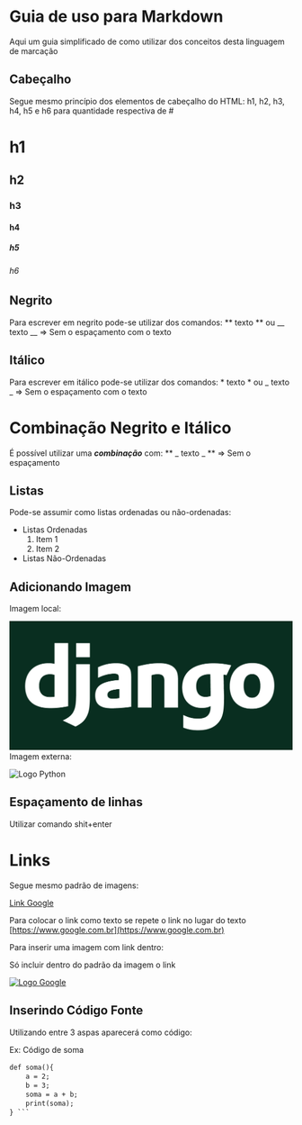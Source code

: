# Guia de uso para Markdown

Aqui um guia simplificado de como utilizar dos conceitos desta linguagem de marcação

## Cabeçalho 

Segue mesmo princípio dos elementos de cabeçalho do HTML: h1, h2, h3, h4, h5 e h6 para quantidade respectiva de #

# h1
## h2
### h3
#### h4
##### h5
###### h6

## Negrito

Para escrever em negrito pode-se utilizar dos comandos: ** texto ** ou __ texto __ =>  Sem o espaçamento com o texto

## Itálico 

Para escrever em itálico pode-se utilizar dos comandos: * texto * ou _ texto _ => Sem o espaçamento com o texto

# Combinação Negrito e Itálico

É possível utilizar uma **_combinação_** com: ** _ texto _ ** => Sem o espaçamento

## Listas 

Pode-se assumir como listas ordenadas ou não-ordenadas:

* Listas Ordenadas
    1. Item 1
    2. Item 2
* Listas Não-Ordenadas

## Adicionando Imagem

Imagem local:

![Logo Django](django-logo.png)
Imagem externa:

![Logo Python](https://www.python.org/static/community_logos/python-logo-master-v3-TM-flattened.png)

## Espaçamento de linhas

Utilizar comando shit+enter

# Links

Segue mesmo padrão de imagens:

[Link Google](https://www.google.com.br)

Para colocar o link como texto se repete o link no lugar do texto
[https://www.google.com.br](https://www.google.com.br)

Para inserir uma imagem com link dentro:

Só incluir dentro do padrão da imagem o link

[![Logo Google](https://www.logotipo.pt/wp-content/uploads/2016/10/Evolu%C3%A7%C3%A3o-do-log%C3%B3tipo-da-Google-2016.jpg)](https://www.google.com.br)

## Inserindo Código Fonte

Utilizando entre 3 aspas aparecerá como código:

Ex: Código de soma

```
def soma(){
    a = 2;
    b = 3;
    soma = a + b;
    print(soma);
} ```